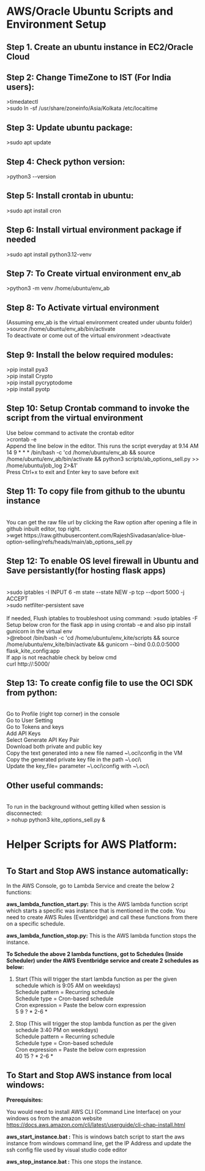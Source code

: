 # AWS/Oracle Ubuntu Scripts and Environment Setup
<h2>Step 1. Create an ubuntu instance in EC2/Oracle Cloud</h2>

<h2>Step 2: Change TimeZone to IST (For India users):</h2>
>timedatectl
<br>>sudo ln -sf /usr/share/zoneinfo/Asia/Kolkata /etc/localtime
<h2>Step 3: Update ubuntu package:</h2>
>sudo apt update
<h2>Step 4: Check python version:</h2>
>python3 --version

<h2>Step 5: Install crontab in ubuntu:</h2>
>sudo apt install cron

<h2>Step 6: Install virtual environment package if needed</h2>
>sudo apt install python3.12-venv

<h2>Step 7: To Create virtual environment env_ab</h2>
>python3 -m venv /home/ubuntu/env_ab

<h2>Step 8: To Activate virtual environment</h2> (Assuming env_ab is the virtual environment created under ubuntu folder)<br>
>source /home/ubuntu/env_ab/bin/activate
<br>To deactivate or come out of the virtual environment
>deactivate
<br>
<h2>Step 9: Install the below required modules: </h2>
>pip install pya3<br>
>pip install Crypto<br>
>pip install pycryptodome<br>
>pip install pyotp<br>

<h2>Step 10: Setup Crontab command to invoke the script from the virtual environment</h2>
Use below command to activate the crontab editor
<br>>crontab -e
<br>Append the line below in the editor. This runs the script everyday at 9.14 AM
<br>14 9 * * * /bin/bash -c 'cd /home/ubuntu/env_ab && source /home/ubuntu/env_ab/bin/activate &&  python3 scripts/ab_options_sell.py >> /home/ubuntu/job_log 2>&1'
<br>Press Ctrl+x to exit and Enter key to save before exit

<h2>Step 11: To copy file from github to the ubuntu instance</h2>
<br>You can get the raw file url by clicking the Raw option after opening a file in github inbuilt editor, top right.
<br>>wget https://raw.githubusercontent.com/RajeshSivadasan/alice-blue-option-selling/refs/heads/main/ab_options_sell.py 

<h2>Step 12: To enable OS level firewall in Ubuntu and Save persistantly(for hosting flask apps)</h2>
<br>>sudo iptables -I INPUT 6 -m state --state NEW -p tcp --dport 5000 -j ACCEPT
<br>>sudo netfilter-persistent save
<br>
<br> If needed, Flush iptables to troubleshoot using command: >sudo iptables -F
<br> Setup below cron for the flask app in using crontab -e and also pip install gunicorn in the virtual env
<br>>@reboot /bin/bash -c 'cd /home/ubuntu/env_kite/scripts && source /home/ubuntu/env_kite/bin/activate && gunicorn --bind 0.0.0.0:5000 flask_kite_config:app
<br>If app is not reachable check by below cmd
<br>curl http://<publicIP>:5000/

<h2>Step 13: To create config file to use the OCI SDK from python:</h2>
<br> Go to Profile (right top corner) in the console
<br> Go to User Setting
<br> Go to Tokens and keys
<br> Add API Keys
<br> Select Generate API Key Pair
<br> Download both private and public key
<br> Copy the text generated into a new file named ~\.oci\config in the VM
<br> Copy the generated private key file in the path ~\.oci\<private key filename> 
<br> Update the key_file= parameter ~\.oci\config with ~\.oci\<private key filename>
<br>

<h2> Other useful commands:</h2>
<br> To run in the background without getting killed when session is disconnected:
<br> > nohup python3 kite_options_sell.py &
<br>

<h1>Helper Scripts for AWS Platform:<h1>
<h2>To Start and Stop AWS instance automatically:</h2>

In the AWS Console, go to Lambda Service and create the below 2 functions:

<b>aws_lambda_function_start.py:</b> 
  This is the AWS lambda function script which starts a specific was instance that is mentioned in the code. You need to create AWS Rules (Eventbridge) and call these functions from there on a specific schedule.

<b>aws_lambda_function_stop.py:</b> 
  This is the AWS lambda function stops the instance. 

<b>
To Schedule the above 2 lambda functions, got to Schedules (Inside Scheduler) under the AWS Eventbridge service and create 2 schedules as below:
</b>


1. Start (This will trigger the start lambda function as per the given schedule which is 9:05 AM on weekdays)<br>
Schedule pattern = Recurring schedule<br>
Schedule type = Cron-based schedule<br>
Cron expression = Paste the below corn expression<br> 
5 9 ? * 2-6 *

2. Stop (This will trigger the stop lambda function as per the given schedule 3:40 PM on weekdays)<br>
Schedule pattern = Recurring schedule<br>
Schedule type = Cron-based schedule<br>
Cron expression = Paste the below corn expression<br> 
40 15 ? * 2-6 *

<h2>To Start and Stop AWS instance from local windows:</h2>

<b>Prerequisites:</b>

You would need to install AWS CLI (Command Line Interface) on your windows os from the amazon website https://docs.aws.amazon.com/cli/latest/userguide/cli-chap-install.html

<b>aws_start_instance.bat :</b>
  This is windows batch script to start the aws instance from windows command line, get the IP Address and update the ssh config file used by visual studio code editor 

<b>aws_stop_instance.bat :</b> 
  This one stops the instance.
